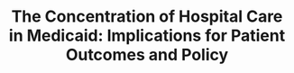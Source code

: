 ---
target: 2019b_schpero
order: 1
authors: <b>Schpero WL</b>
title: "The Concentration of Hospital Care in Medicaid: Implications for Patient Outcomes and Policy"
link:
journal:
meta:
abstract:
coverage:
---